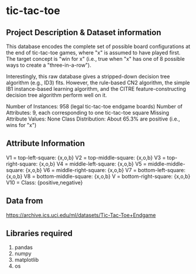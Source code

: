 # tic-tac-toe

## Project Description & Dataset information
This database encodes the complete set of possible board configurations at the end of tic-tac-toe games, where "x" is assumed to have played first. The target concept is "win for x" (i.e., true when "x" has one of 8 possible ways to create a "three-in-a-row").

Interestingly, this raw database gives a stripped-down decision tree algorithm (e.g., ID3) fits. However, the rule-based CN2 algorithm, the simple IB1 instance-based learning algorithm, and the CITRE feature-constructing decision tree algorithm perform well on it.

Number of Instances: 958 (legal tic-tac-toe endgame boards)
Number of Attributes: 9, each corresponding to one tic-tac-toe square
Missing Attribute Values: None
Class Distribution: About 65.3% are positive (i.e., wins for "x")

## Attribute Information
V1 = top-left-square: {x,o,b}
V2 = top-middle-square: {x,o,b}
V3 = top-right-square: {x,o,b}
V4 = middle-left-square: {x,o,b}
V5 = middle-middle-square: {x,o,b}
V6 = middle-right-square: {x,o,b}
V7 = bottom-left-square: {x,o,b}
V8 = bottom-middle-square: {x,o,b}
V = bottom-right-square: {x,o,b}
V10 = Class: {positive,negative}

## Data from
https://archive.ics.uci.edu/ml/datasets/Tic-Tac-Toe+Endgame

## Libraries required
1. pandas
2. numpy
3. matplotlib
4. os

